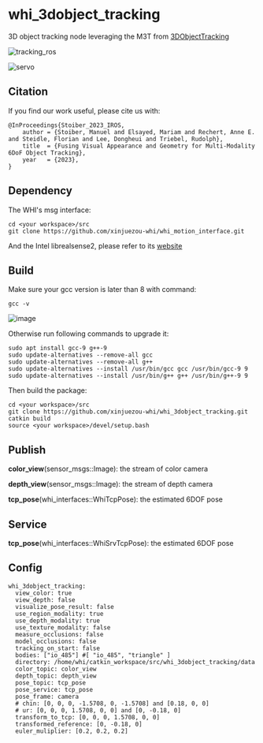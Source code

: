 # whi_3dobject_tracking
3D object tracking node leveraging the M3T from [3DObjectTracking](https://github.com/DLR-RM/3DObjectTracking)

![tracking_ros](https://github.com/xinjuezou-whi/whi_3dobject_tracking/assets/72239958/3309453c-e553-490c-a9af-d7e68ba1c717)

![servo](https://github.com/xinjuezou-whi/whi_3dobject_tracking/assets/72239958/0158a472-0128-4e46-a006-5c576b371806)

## Citation

If you find our work useful, please cite us with: 

```
@InProceedings{Stoiber_2023_IROS,
    author = {Stoiber, Manuel and Elsayed, Mariam and Rechert, Anne E. and Steidle, Florian and Lee, Dongheui and Triebel, Rudolph},
    title  = {Fusing Visual Appearance and Geometry for Multi-Modality 6DoF Object Tracking},
    year   = {2023},
}
```

## Dependency

The WHI's msg interface:
```
cd <your workspace>/src
git clone https://github.com/xinjuezou-whi/whi_motion_interface.git
```

And the Intel librealsense2, please refer to its [website](https://github.com/IntelRealSense/librealsense)

## Build
Make sure your gcc version is later than 8 with command:
```
gcc -v
```
![image](https://github.com/xinjuezou-whi/whi_3dobject_tracking/assets/72239958/3d14c9b8-47ac-4686-b7d0-032441ce4dc9)

Otherwise run following commands to upgrade it:
```
sudo apt install gcc-9 g++-9
sudo update-alternatives --remove-all gcc 
sudo update-alternatives --remove-all g++
sudo update-alternatives --install /usr/bin/gcc gcc /usr/bin/gcc-9 9
sudo update-alternatives --install /usr/bin/g++ g++ /usr/bin/g++-9 9
```

Then build the package:
```
cd <your workspace>/src
git clone https://github.com/xinjuezou-whi/whi_3dobject_tracking.git
catkin build
source <your workspace>/devel/setup.bash
```

## Publish

**color_view**(sensor_msgs::Image): the stream of color camera

**depth_view**(sensor_msgs::Image): the stream of depth camera

**tcp_pose**(whi_interfaces::WhiTcpPose): the estimated 6DOF pose

## Service

**tcp_pose**(whi_interfaces::WhiSrvTcpPose): the estimated 6DOF pose

## Config

```
whi_3dobject_tracking:
  view_color: true
  view_depth: false
  visualize_pose_result: false
  use_region_modality: true
  use_depth_modality: true
  use_texture_modality: false
  measure_occlusions: false
  model_occlusions: false
  tracking_on_start: false
  bodies: ["io_485"] #[ "io_485", "triangle" ]
  directory: /home/whi/catkin_workspace/src/whi_3dobject_tracking/data
  color_topic: color_view
  depth_topic: depth_view
  pose_topic: tcp_pose
  pose_service: tcp_pose
  pose_frame: camera
  # chin: [0, 0, 0, -1.5708, 0, -1.5708] and [0.18, 0, 0]
  # ur: [0, 0, 0, 1.5708, 0, 0] and [0, -0.18, 0]
  transform_to_tcp: [0, 0, 0, 1.5708, 0, 0]
  transformed_reference: [0, -0.18, 0]
  euler_muliplier: [0.2, 0.2, 0.2]
```
